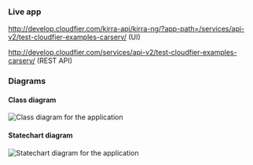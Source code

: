 ### Live app

http://develop.cloudfier.com/kirra-api/kirra-ng/?app-path=/services/api-v2/test-cloudfier-examples-carserv/ (UI)

http://develop.cloudfier.com/services/api-v2/test-cloudfier-examples-carserv/ (REST API)

### Diagrams

#### Class diagram

![Class diagram for the application](https://develop.cloudfier.com/services/diagram/test-cloudfier-examples-carserv/package/carserv.uml?showClassifierCompartments=Always&showStaticFeatures=true&showClasses=true&showAssociationEndName=true&showAttributes=true&showOperations=true&showComments=true&showParameters=true&showAssociationEndMultiplicity=true&showMinimumVisibility=Protected&showFeatureVisibility=true&showParameterNames=false&showDerivedElements=false)

#### Statechart diagram

![Statechart diagram for the application](https://develop.cloudfier.com/services/diagram/test-cloudfier-examples-carserv/package/carserv.uml?showStateMachines=true)
